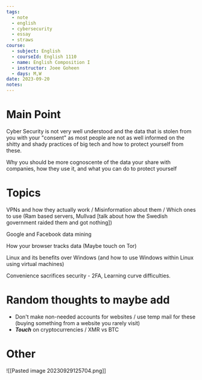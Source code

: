 ```yaml
---
tags:
  - note
  - english
  - cybersecurity
  - essay
  - straws
course:
  - subject: English
  - courseId: English 1110
  - name: English Composition I
  - instructor: Joee Goheen
  - days: M,W
date: 2023-09-20
notes:
---
```


# Main Point

Cyber Security is not very well understood and the data that is stolen from you with your "consent" as most people are not as well informed on the shitty and shady practices of big tech and how to protect yourself from these.  

Why you should be more cognoscente of the data your share with companies, how they use it, and what you can do to protect yourself

# Topics 

VPNs and how they actually work / Misinformation about them / Which ones to use (Ram based servers, Mullvad \[talk about how the Swedish government raided them and got nothing])

Google and Facebook data mining

How your browser tracks data (Maybe touch on Tor)

Linux and its benefits over Windows (and how to use Windows within Linux using virtual machines)

Convenience sacrifices security - 2FA, Learning curve difficulties. 

# Random thoughts to maybe add

- Don't make non-needed accounts for websites / use temp mail for these (buying something from a website you rarely visit)
- ***Touch*** on cryptocurrencies / XMR vs BTC

# Other

![[Pasted image 20230929125704.png]]